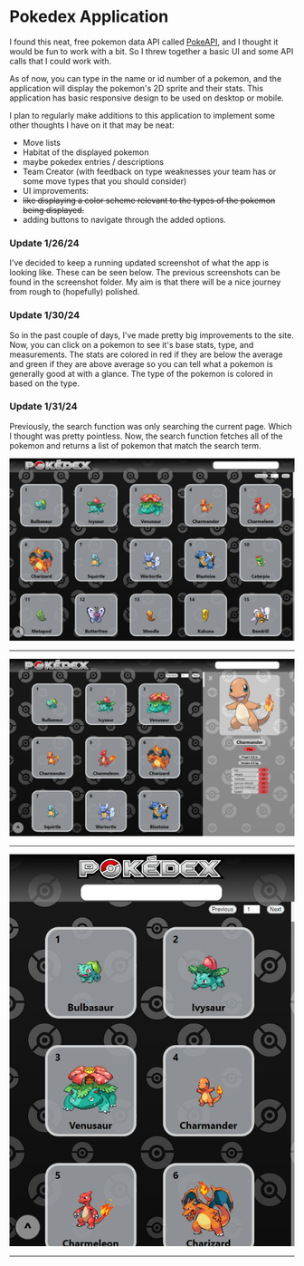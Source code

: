 # Pokedex Application

I found this neat, free pokemon data API called [PokeAPI](https://pokeapi.co/), and I thought it would be fun to work with a bit. So I threw together a basic UI and some API calls that I could work with.

As of now, you can type in the name or id number of a pokemon, and the application will display the pokemon's 2D sprite and their stats. This application has basic responsive design to be used on desktop or mobile.

I plan to regularly make additions to this application to implement some other thoughts I have on it that may be neat:
- Move lists
- Habitat of the displayed pokemon
- maybe pokedex entries / descriptions
- Team Creator (with feedback on type weaknesses your team has or some move types that you should consider)
- UI improvements:
-   ~~like displaying a color scheme relevant to the types of the pokemon being displayed.~~
-   adding buttons to navigate through the added options.

### Update 1/26/24

I've decided to keep a running updated screenshot of what the app is looking like. These can be seen below. The previous screenshots can be found in the screenshot folder. My aim is that there will be a nice journey from rough to (hopefully) polished.

### Update 1/30/24

So in the past couple of days, I've made pretty big improvements to the site. Now, you can click on a pokemon to see it's base stats, type, and measurements. The stats are colored in red if they are below the average and green if they are above average so you can tell what a pokemon is generally good at with a glance. The type of the pokemon is colored in based on the type.

### Update 1/31/24

Previously, the search function was only searching the current page. Which I thought was pretty pointless. Now, the search function fetches all of the pokemon and returns a list of pokemon that match the search term.

![Desktop Screenshot](/screenshots/Iter3/screenshot-desktop.png)

<hr/>

![Desktop Screenshot](/screenshots/Iter3/screenshot-displayed-pokemon.png)

<hr/>

![Mobile Screenshot](/screenshots/Iter3/screenshot-mobile.png)

<hr/>
